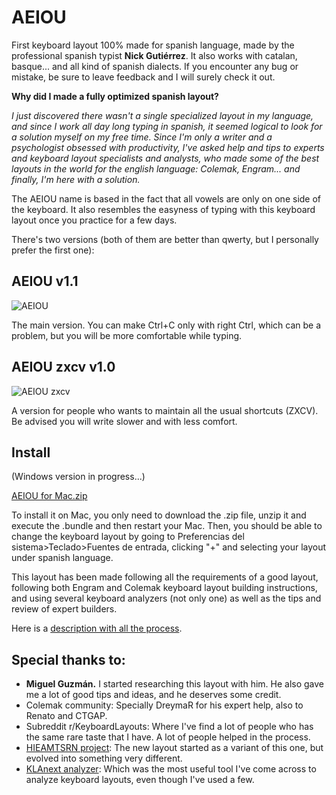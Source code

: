 # AEIOU
First keyboard layout 100% made for spanish language, made by the professional spanish typist **Nick Gutiérrez**. It also works with catalan, basque... and all kind of spanish dialects. If you encounter any bug or mistake, be sure to leave feedback and I will surely check it out.

**Why did I made a fully optimized spanish layout?** 

*I just discovered there wasn't a single specialized layout in my language, and since I work all day long typing in spanish, it seemed logical to look for a solution myself on my free time. Since I'm only a writer and a psychologist obsessed with productivity, I've asked help and tips to experts and keyboard layout specialists and analysts, who made some of the best layouts in the world for the english language: Colemak, Engram... and finally, I'm here with a solution.*

The AEIOU name is based in the fact that all vowels are only on one side of the keyboard. It also resembles the easyness of typing with this keyboard layout once you practice for a few days. 

There's two versions (both of them are better than qwerty, but I personally prefer the first one):

## AEIOU v1.1
![AEIOU](https://user-images.githubusercontent.com/12291843/126040348-baa265d3-faf6-4b23-9530-f7a674c44fd6.png)


The main version. You can make Ctrl+C only with right Ctrl, which can be a problem, but you will be more comfortable while typing.

## AEIOU zxcv v1.0
![AEIOU zxcv](https://user-images.githubusercontent.com/12291843/126040353-1f3feb68-f27a-4396-ae38-3f02417b4e74.png)


A version for people who wants to maintain all the usual shortcuts (ZXCV). Be advised you will write slower and with less comfort.

## Install
(Windows version in progress...)

[AEIOU for Mac.zip](https://github.com/NickG13/AEIOU/files/6834910/AEIOU.for.Mac.zip)


To install it on Mac, you only need to download the .zip file, unzip it and execute the .bundle and then restart your Mac. Then, you should be able to change the keyboard layout by going to Preferencias del sistema>Teclado>Fuentes de entrada, clicking "+" and selecting your layout under spanish language.

This layout has been made following all the requirements of a good layout, following both Engram and Colemak keyboard layout building instructions, and using several keyboard analyzers (not only one) as well as the tips and review of expert builders.

Here is a [description with all the process](https://www.reddit.com/r/KeyboardLayouts/comments/oja9oh/why_are_there_no_spanish_layouts/).

## Special thanks to:
- **Miguel Guzmán.** I started researching this layout with him. He also gave me a lot of good tips and ideas, and he deserves some credit. 
- Colemak community: Specially DreymaR for his expert help, also to Renato and CTGAP.
- Subreddit r/KeyboardLayouts: Where I've find a lot of people who has the same rare taste that I have. A lot of people helped in the process.
- [HIEAMTSRN project](https://github.com/dns/Keyboard-HIEAMTSRN-Optimized): The new layout started as a variant of this one, but evolved into something very different. 
- [KLAnext analyzer](https://klanext.keyboard-design.com/): Which was the most useful tool I've come across to analyze keyboard layouts, even though I've used a few.
